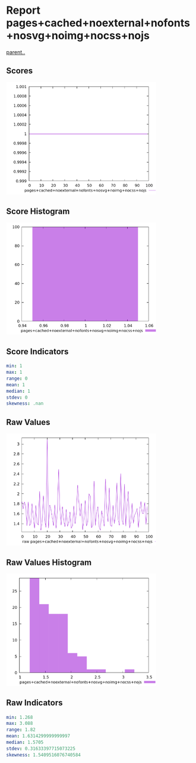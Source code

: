 # Report pages+cached+noexternal+nofonts+nosvg+noimg+nocss+nojs

[parent..](./..)  


## Scores

![score](./score.png)  

## Score Histogram

![hist](./hist.png)  

## Score Indicators

```yaml
min: 1
max: 1
range: 0
mean: 1
median: 1
stdev: 0
skewness: .nan

```

## Raw Values

![raw](./raw.png)  

## Raw Values Histogram

![raw hist](./raw_hist.png)  

## Raw Indicators

```yaml
min: 1.268
max: 3.088
range: 1.82
mean: 1.6314299999999997
median: 1.5705
stdev: 0.31633397715073225
skewness: 1.5409516076740584

```

<style>
  img {
    max-width: 80%;
  }
</style>
      
